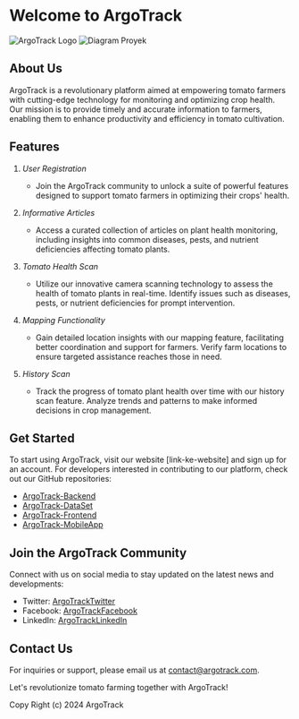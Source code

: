 # Welcome to ArgoTrack

![ArgoTrack Logo](https://drive.google.com/uc?export=view&id=1pd2Ygf3LHoQ0VGzHaNcaL3kLB1Oq4T-a)
![Diagram Proyek](https://drive.google.com/uc?export=view&id=1Sj_ToIw5CaPEvUBWHGBQuoE_MlsbC3Rm)

## About Us

ArgoTrack is a revolutionary platform aimed at empowering tomato farmers with cutting-edge technology for monitoring and optimizing crop health. Our mission is to provide timely and accurate information to farmers, enabling them to enhance productivity and efficiency in tomato cultivation.

## Features

1. *User Registration*
   - Join the ArgoTrack community to unlock a suite of powerful features designed to support tomato farmers in optimizing their crops' health.

2. *Informative Articles*
   - Access a curated collection of articles on plant health monitoring, including insights into common diseases, pests, and nutrient deficiencies affecting tomato plants.

3. *Tomato Health Scan*
   - Utilize our innovative camera scanning technology to assess the health of tomato plants in real-time. Identify issues such as diseases, pests, or nutrient deficiencies for prompt intervention.

4. *Mapping Functionality*
   - Gain detailed location insights with our mapping feature, facilitating better coordination and support for farmers. Verify farm locations to ensure targeted assistance reaches those in need.

5. *History Scan*
   - Track the progress of tomato plant health over time with our history scan feature. Analyze trends and patterns to make informed decisions in crop management.

## Get Started

To start using ArgoTrack, visit our website [link-ke-website] and sign up for an account. For developers interested in contributing to our platform, check out our GitHub repositories:

- [ArgoTrack-Backend](https://github.com/ArgoTrack-Bangkit/Cloud-Computing)
- [ArgoTrack-DataSet](https://github.com/ArgoTrack-Bangkit/Machine-Learning.git)
- [ArgoTrack-Frontend](https://github.com/ArgoTrack-Bangkit/Mobile-Development.git)
- [ArgoTrack-MobileApp](link-ke-repo-mobileapp)

## Join the ArgoTrack Community

Connect with us on social media to stay updated on the latest news and developments:

- Twitter: [ArgoTrackTwitter](link-ke-twitter)
- Facebook: [ArgoTrackFacebook](link-ke-facebook)
- LinkedIn: [ArgoTrackLinkedIn](link-ke-linkedin)

## Contact Us

For inquiries or support, please email us at contact@argotrack.com.

Let's revolutionize tomato farming together with ArgoTrack!

Copy Right (c) 2024 ArgoTrack
